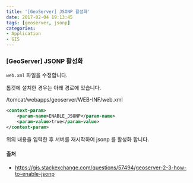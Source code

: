 ```yaml
---
title: '[GeoServer] JSONP 활성화'
date: 2017-02-04 19:13:45
tags: [geoserver, jsonp]
categories:
- Application
- GIS
---
```


### [GeoServer] JSONP 활성화

`web.xml` 파일을 수정합니다.

 톰캣에 설치한 경우는 아래 경로에 있습니다.

 /tomcat/webapps/geoserver/WEB-INF/web.xml

```xml
<context-param>
    <param-name>ENABLE_JSONP</param-name>
    <param-value>true</param-value>
</context-param>
```

위의 내용을 입력한 후 서버를 재시작하여 jsonp 를 활성화 합니다.

#### 출처

- https://gis.stackexchange.com/questions/57494/geoserver-2-3-how-to-enable-jsonp
